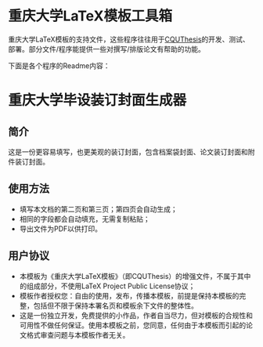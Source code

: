 # 重庆大学LaTeX模板工具箱
重庆大学LaTeX模板的支持文件，这些程序往往用于[CQUThesis](https://github.com/nanmu42/CQUThesis)的开发、测试、部署。部分文件/程序能提供一些对撰写/排版论文有帮助的功能。

下面是各个程序的Readme内容：

# 重庆大学毕设装订封面生成器
## 简介
这是一份更容易填写，也更美观的装订封面，包含档案袋封面、论文装订封面和附件装订封面。

## 使用方法
* 填写本文档的第二页和第三页；第四页会自动生成；
* 相同的字段都会自动填充，无需复制粘贴；
* 导出文件为PDF以供打印。

## 用户协议
* 本模板为《重庆大学LaTeX模板》（即CQUThesis）的增强文件，不属于其中的组成部分，不使用LaTeX Project Public License协议；
* 模板作者授权您：自由的使用，发布，传播本模板，前提是保持本模板的完整，包括但不限于保持本署名页和模板余下文件的整体性。
* 这是一份独立开发，免费提供的小作品，作者自当尽力，但对模板的合规性和可用性不做任何保证。使用本模板之前，您同意，任何由于本模板而引起的论文格式审查问题与本模板作者无关。

